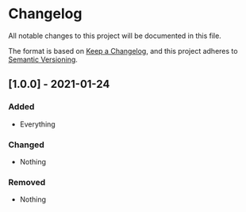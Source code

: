 # Changelog

All notable changes to this project will be documented in this file.

The format is based on [Keep a Changelog](https://keepachangelog.com/en/1.0.0/),
and this project adheres to [Semantic Versioning](https://semver.org/spec/v2.0.0.html).

<!-- ## [Unreleased]

Nothing -->

## [1.0.0] - 2021-01-24

### Added

- Everything

### Changed

- Nothing

### Removed

- Nothing

